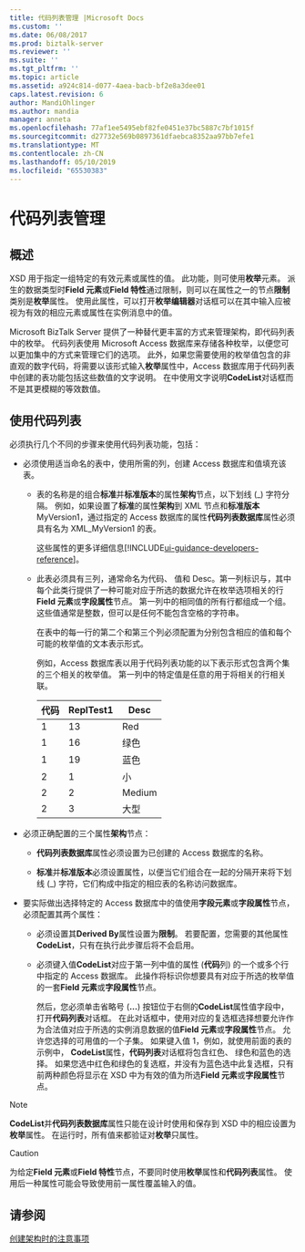 ```yaml
---
title: 代码列表管理 |Microsoft Docs
ms.custom: ''
ms.date: 06/08/2017
ms.prod: biztalk-server
ms.reviewer: ''
ms.suite: ''
ms.tgt_pltfrm: ''
ms.topic: article
ms.assetid: a924c814-d077-4aea-bacb-bf2e8a3dee01
caps.latest.revision: 6
author: MandiOhlinger
ms.author: mandia
manager: anneta
ms.openlocfilehash: 77af1ee5495ebf82fe0451e37bc5887c7bf1015f
ms.sourcegitcommit: d27732e569b0897361dfaebca8352aa97bb7efe1
ms.translationtype: MT
ms.contentlocale: zh-CN
ms.lasthandoff: 05/10/2019
ms.locfileid: "65530383"
---
```

# <a name="code-list-management"></a>代码列表管理

## <a name="overview"></a>概述
XSD 用于指定一组特定的有效元素或属性的值。 此功能，则可使用**枚举**元素。 派生的数据类型时**Field 元素**或**Field 特性**通过限制，则可以在属性之一的节点**限制**类别是**枚举**属性。 使用此属性，可以打开**枚举编辑器**对话框可以在其中输入应被视为有效的相应元素或属性在实例消息中的值。  

 Microsoft BizTalk Server 提供了一种替代更丰富的方式来管理架构，即代码列表中的枚举。 代码列表使用 Microsoft Access 数据库来存储各种枚举，以便您可以更加集中的方式来管理它们的选项。 此外，如果您需要使用的枚举值包含的非直观的数字代码，将需要以该形式输入**枚举**属性中，Access 数据库用于代码列表中创建的表功能包括这些数值的文字说明。 在中使用文字说明**CodeList**对话框而不是其更模糊的等效数值。  

## <a name="use-the-code-list"></a>使用代码列表  
 必须执行几个不同的步骤来使用代码列表功能，包括：  

- 必须使用适当命名的表中，使用所需的列，创建 Access 数据库和值填充该表。  

  - 表的名称是的组合**标准**并**标准版本**的属性**架构**节点，以下划线 (_) 字符分隔。 例如，如果设置了**标准**的属性**架构**到 XML 节点和**标准版本**MyVersion1，通过指定的 Access 数据库的属性**代码列表数据库**属性必须具有名为 XML_MyVersion1 的表。  

    这些属性的更多详细信息[!INCLUDE[ui-guidance-developers-reference](../includes/ui-guidance-developers-reference.md)]。

  - 此表必须具有三列，通常命名为代码、 值和 Desc。第一列标识与，其中每个此类行提供了一种可能对应于所选的数据允许在枚举选项相关的行**Field 元素**或**字段属性**节点。 第一列中的相同值的所有行都组成一个组。 这些值通常是整数，但可以是任何不能包含空格的字符串。  

     在表中的每一行的第二个和第三个列必须配置为分别包含相应的值和每个可能的枚举值的文本表示形式。  

     例如，Access 数据库表以用于代码列表功能的以下表示形式包含两个集的三个相关的枚举值。 第一列中的特定值是任意的用于将相关的行相关联。  


    | 代码 | ReplTest1 |  Desc  |
    |------|-------|--------|
    |  1   |  13   |  Red   |
    |  1   |  16   | 绿色  |
    |  1   |  19   |  蓝色  |
    |  2   |   1   | 小  |
    |  2   |   2   | Medium |
    |  2   |   3   | 大型  |


- 必须正确配置的三个属性**架构**节点：  

  -   **代码列表数据库**属性必须设置为已创建的 Access 数据库的名称。  

  -   **标准**并**标准版本**必须设置属性，以便当它们组合在一起的分隔开来将下划线 (_) 字符，它们构成中指定的相应表的名称访问数据库。  

- 要实际做出选择特定的 Access 数据库中的值使用**字段元素**或**字段属性**节点，必须配置其两个属性：  

  -   必须设置其**Derived By**属性设置为**限制**。 若要配置，您需要的其他属性**CodeList**，只有在执行此步骤后将不会启用。  

  -   必须键入值**CodeList**对应于第一列中值的属性 (**代码**列) 的一个或多个行中指定的 Access 数据库。 此操作将标识你想要具有对应于所选的枚举值的一套**Field 元素**或**字段属性**节点。  

       然后，您必须单击省略号 (**...**) 按钮位于右侧的**CodeList**属性值字段中，打开**代码列表**对话框。 在此对话框中，使用对应的复选框选择想要允许作为合法值对应于所选的实例消息数据的值**Field 元素**或**字段属性**节点。 允许您选择的可用值的一个子集。 如果键入值 1，例如，就使用前面的表的示例中， **CodeList**属性，**代码列表**对话框将包含红色、 绿色和蓝色的选择。 如果您选中红色和绿色的复选框，并没有为蓝色选中此复选框，只有前两种颜色将显示在 XSD 中为有效的值为所选**Field 元素**或**字段属性**节点。  

> [!NOTE]
>  **CodeList**并**代码列表数据库**属性只能在设计时使用和保存到 XSD 中的相应设置为**枚举**属性。 在运行时，所有值来都验证对**枚举**只属性。  

> [!CAUTION]
>  为给定**Field 元素**或**Field 特性**节点，不要同时使用**枚举**属性和**代码列表**属性。 使用后一种属性可能会导致使用前一属性覆盖输入的值。  

## <a name="see-also"></a>请参阅  
 [创建架构时的注意事项](../core/considerations-when-creating-schemas.md)